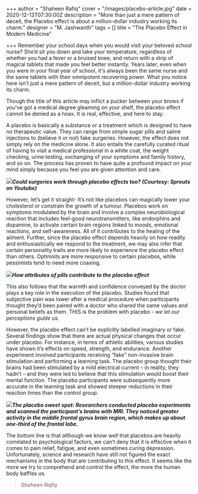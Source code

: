 +++
author = "Shaheen Rafiq"
cover = "/images/placebo-article.jpg"
date = 2020-12-13T07:30:00Z
description = "More than just a mere pattern of deceit, the Placebo effect is about a million-dollar industry working its charm."
designer = "M. Jashwanth"
tags = []
title = "The Placebo Effect in Modern Medicine"

+++
Remember your school days when you would visit your beloved school nurse? She’d sit you down and take your temperature, regardless of whether you had a fever or a bruised knee, and return with a strip of magical tablets that made you feel better instantly. Years later, even when you were in your final year of school, it's always been the same nurse and the same tablets with their omnipotent recovering power. What you notice here isn’t just a mere pattern of deceit, but a million-dollar industry working its charm.

Though the title of this article may inflict a pucker between your brows if you've got a medical degree gleaming on your shelf, the placebo effect cannot be denied as a hoax. It is real, effective, and here to stay.

A placebo is basically a substance or a treatment which is designed to have no therapeutic value. They can range from simple sugar pills and saline injections to (believe it or not) fake surgeries. However, the effect does not simply rely on the medicine alone. It also entails the carefully curated ritual of having to visit a medical professional in a white coat, the weight checking, urine testing, exchanging of your symptoms and family history, and so on. The process has proven to have quite a profound impact on your mind simply because you feel you are given attention and care.

![](/images/plac1.png)**_Could surgeries work through placebo effects too? (Courtesy: Sprouts on Youtube)_**

However, let’s get it straight- It’s not like placebos can magically lower your cholesterol or constrain the growth of a tumour. Placebos work on symptoms modulated by the brain and involve a complex neurobiological reaction that includes feel-good neurotransmitters, like endorphins and dopamine, to activate certain brain regions linked to moods, emotional reactions, and self-awareness. All of it contributes to the healing of the ailment. Further, since the placebo effect depends heavily on how readily and enthusiastically we respond to the treatment, we may also infer that certain personality traits are more likely to experience the placebo effect than others. Optimists are more responsive to certain placebos, while pessimists tend to need more coaxing.

![](/images/plac2.png)**_How attributes of pills contribute to the placebo effect_**

This also follows that the warmth and confidence conveyed by the doctor plays a key role in the execution of the placebo. Studies found that subjective pain was lower after a medical procedure when participants thought they’d been paired with a doctor who shared the same values and personal beliefs as them. THIS is the problem with placebo - _we let our perceptions guide us._

However, the placebo effect can’t be explicitly labelled imaginary or fake. Several findings show that there are actual physical changes that occur under placebo. For instance, in terms of athletic abilities, various studies have shown it’s effects on speed, strength, and endurance. Another experiment involved participants receiving “fake” non-invasive brain stimulation and performing a learning task. The placebo group thought their brains had been stimulated by a mild electrical current – in reality, they hadn’t – and they were led to believe that this stimulation would boost their mental function. The placebo participants were subsequently more accurate in the learning task and showed steeper reductions in their reaction times than the control group.

![](/images/plac3.png)**_The placebo sweet spot: Researchers conducted placebo experiments and scanned the participant’s brains with MRI. They noticed greater activity in the middle frontal gyrus brain region, which makes up about one-third of the frontal lobe._**

The bottom line is that although we know well that placebos are heavily correlated to psychological factors, we can’t deny that it is effective when it comes to pain relief, fatigue, and even sometimes curing depression. Unfortunately, science and research have still not figured the exact mechanisms in the body that are contributing to this effect. It seems like the more we try to comprehend and control the effect, the more the human body baffles us.

> _Shaheen Rafiq_